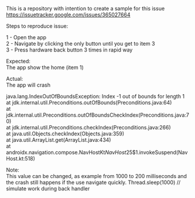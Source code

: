 This is a repository with intention to create a sample for this issue\
https://issuetracker.google.com/issues/365027664

Steps to reproduce issue:

1 - Open the app\
2 - Navigate by clicking the only button until you get to item 3\
3 - Press hardware back button 3 times in rapid way

Expected:\
The app show the home (item 1)

Actual:\
The app will crash

java.lang.IndexOutOfBoundsException: Index -1 out of bounds for length 1\
                                                                                                        at jdk.internal.util.Preconditions.outOfBounds(Preconditions.java:64)\
                                                                                                        at jdk.internal.util.Preconditions.outOfBoundsCheckIndex(Preconditions.java:70)\
                                                                                                        at jdk.internal.util.Preconditions.checkIndex(Preconditions.java:266)\
                                                                                                        at java.util.Objects.checkIndex(Objects.java:359)\
                                                                                                        at java.util.ArrayList.get(ArrayList.java:434)\
                                                                                                        at androidx.navigation.compose.NavHostKt$NavHost$25$1.invokeSuspend(NavHost.kt:518)

Note:\
This value can be changed, as example from 1000 to 200 milliseconds and the crash still happens if the use navigate quickly. 
Thread.sleep(1000) // simulate work during back handler
